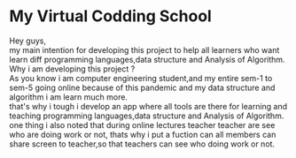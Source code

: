 # My Virtual Codding School

Hey guys,  
my main intention for developing this project to help all learners who want learn diff programming languages,data structure and Analysis of Algorithm.  
Why i am developing this project ?  
As you know i am computer engineering student,and my entire sem-1 to sem-5 going online because of this pandemic and my data structure and algorithm i am learn much more.  
that's why i tough i develop an app where all tools are there for learning and teaching programming languages,data structure and Analysis of Algorithm.  
one thing i also noted that during online lectures teacher teacher are see who are doing work or not, thats why i put a fuction can all members can share screen to teacher,so that teachers can see who doing work or not.  

